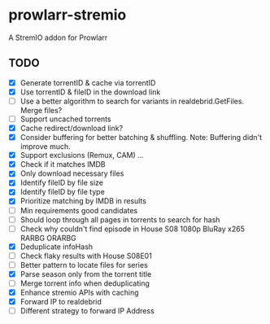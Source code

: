 # prowlarr-stremio
A StremIO addon for Prowlarr

## TODO

- [x] Generate torrentID & cache via torrentID
- [x] Use torrentID & fileID in the download link
- [ ] Use a better algorithm to search for variants in realdebrid.GetFiles. Merge files?
- [ ] Support uncached torrents
- [x] Cache redirect/download link?
- [x] Consider buffering for better batching & shuffling. Note: Buffering didn't improve much.
- [x] Support exclusions (Remux, CAM) ...
- [x] Check if it matches IMDB
- [x] Only download necessary files
- [x] Identify fileID by file size
- [x] Identify fileID by file type
- [x] Prioritize matching by IMDB in results
- [ ] Min requirements good candidates
- [ ] Should loop through all pages in torrents to search for hash
- [ ] Check why couldn't find episode in House S08 1080p BluRay x265 RARBG ORARBG
- [x] Deduplicate infoHash
- [ ] Check flaky results with House S08E01
- [ ] Better pattern to locate files for series
- [x] Parse season only from the torrent title
- [ ] Merge torrent info when deduplicating
- [x] Enhance stremio APIs with caching
- [x] Forward IP to realdebrid
- [ ] Different strategy to forward IP Address
